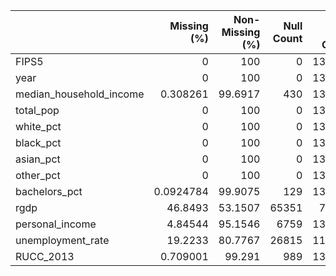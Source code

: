 |                         |   Missing (%) |   Non-Missing (%) |   Null Count |   Non-Null Count |
|:------------------------|--------------:|------------------:|-------------:|-----------------:|
| FIPS5                   |     0         |          100      |            0 |           139492 |
| year                    |     0         |          100      |            0 |           139492 |
| median_household_income |     0.308261  |           99.6917 |          430 |           139062 |
| total_pop               |     0         |          100      |            0 |           139492 |
| white_pct               |     0         |          100      |            0 |           139492 |
| black_pct               |     0         |          100      |            0 |           139492 |
| asian_pct               |     0         |          100      |            0 |           139492 |
| other_pct               |     0         |          100      |            0 |           139492 |
| bachelors_pct           |     0.0924784 |           99.9075 |          129 |           139363 |
| rgdp                    |    46.8493    |           53.1507 |        65351 |            74141 |
| personal_income         |     4.84544   |           95.1546 |         6759 |           132733 |
| unemployment_rate       |    19.2233    |           80.7767 |        26815 |           112677 |
| RUCC_2013               |     0.709001  |           99.291  |          989 |           138503 |
